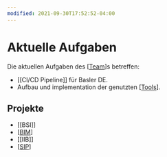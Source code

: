 ```yaml
---
modified: 2021-09-30T17:52:52-04:00
---
```


# Aktuelle Aufgaben

Die aktuellen Aufgaben des [[Team]]s betreffen:

* [[CI/CD Pipeline]] für Basler DE.
* Aufbau und implementation der genutzten [[Tools]].

## Projekte

* [[BSI]]
* [[BIM]]
* [[IIB]]
* [[SIP]]

[//begin]: # "Autogenerated link references for markdown compatibility"
[Team]: Team "Team Devops Systems"
[Tools]: Tools "Tools"
[BIM]: BIM "BIM"
[SIP]: SIP "SIP"
[//end]: # "Autogenerated link references"